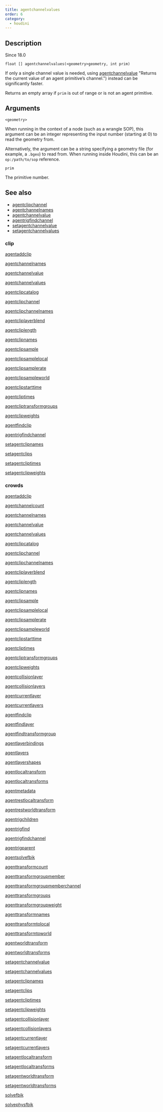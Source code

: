 ```yaml
---
title: agentchannelvalues
order: 6
category:
  - houdini
---
```


## Description

Since 18.0

`float [] agentchannelvalues(<geometry>geometry, int prim)`

If only a single channel value is needed, using
[agentchannelvalue](agentchannelvalue.html) "Returns the current value of an
agent primitive’s channel.") instead can be significantly faster.

Returns an empty array if `prim` is out of range or is not an agent primitive.

## Arguments

`<geometry>`

When running in the context of a node (such as a wrangle SOP), this argument
can be an integer representing the input number (starting at 0) to read the
geometry from.

Alternatively, the argument can be a string specifying a geometry file (for
example, a `.bgeo`) to read from. When running inside Houdini, this can be an
`op:/path/to/sop` reference.

`prim`

The primitive number.

## See also

- [agentclipchannel ](agentclipchannel.html)
- [agentchannelnames ](agentchannelnames.html)
- [agentchannelvalue ](agentchannelvalue.html)
- [agentrigfindchannel ](agentrigfindchannel.html)
- [setagentchannelvalue ](setagentchannelvalue.html)
- [setagentchannelvalues ](setagentchannelvalues.html)

### clip

[agentaddclip ](agentaddclip.html)

[agentchannelnames ](agentchannelnames.html)

[agentchannelvalue ](agentchannelvalue.html)

[agentchannelvalues ](agentchannelvalues.html)

[agentclipcatalog ](agentclipcatalog.html)

[agentclipchannel ](agentclipchannel.html)

[agentclipchannelnames ](agentclipchannelnames.html)

[agentcliplayerblend ](agentcliplayerblend.html)

[agentcliplength ](agentcliplength.html)

[agentclipnames ](agentclipnames.html)

[agentclipsample ](agentclipsample.html)

[agentclipsamplelocal ](agentclipsamplelocal.html)

[agentclipsamplerate ](agentclipsamplerate.html)

[agentclipsampleworld ](agentclipsampleworld.html)

[agentclipstarttime ](agentclipstarttime.html)

[agentcliptimes ](agentcliptimes.html)

[agentcliptransformgroups ](agentcliptransformgroups.html)

[agentclipweights ](agentclipweights.html)

[agentfindclip ](agentfindclip.html)

[agentrigfindchannel ](agentrigfindchannel.html)

[setagentclipnames ](setagentclipnames.html)

[setagentclips ](setagentclips.html)

[setagentcliptimes ](setagentcliptimes.html)

[setagentclipweights ](setagentclipweights.html)

### crowds

[agentaddclip ](agentaddclip.html)

[agentchannelcount ](agentchannelcount.html)

[agentchannelnames ](agentchannelnames.html)

[agentchannelvalue ](agentchannelvalue.html)

[agentchannelvalues ](agentchannelvalues.html)

[agentclipcatalog ](agentclipcatalog.html)

[agentclipchannel ](agentclipchannel.html)

[agentclipchannelnames ](agentclipchannelnames.html)

[agentcliplayerblend ](agentcliplayerblend.html)

[agentcliplength ](agentcliplength.html)

[agentclipnames ](agentclipnames.html)

[agentclipsample ](agentclipsample.html)

[agentclipsamplelocal ](agentclipsamplelocal.html)

[agentclipsamplerate ](agentclipsamplerate.html)

[agentclipsampleworld ](agentclipsampleworld.html)

[agentclipstarttime ](agentclipstarttime.html)

[agentcliptimes ](agentcliptimes.html)

[agentcliptransformgroups ](agentcliptransformgroups.html)

[agentclipweights ](agentclipweights.html)

[agentcollisionlayer ](agentcollisionlayer.html)

[agentcollisionlayers ](agentcollisionlayers.html)

[agentcurrentlayer ](agentcurrentlayer.html)

[agentcurrentlayers ](agentcurrentlayers.html)

[agentfindclip ](agentfindclip.html)

[agentfindlayer ](agentfindlayer.html)

[agentfindtransformgroup ](agentfindtransformgroup.html)

[agentlayerbindings ](agentlayerbindings.html)

[agentlayers ](agentlayers.html)

[agentlayershapes ](agentlayershapes.html)

[agentlocaltransform ](agentlocaltransform.html)

[agentlocaltransforms ](agentlocaltransforms.html)

[agentmetadata ](agentmetadata.html)

[agentrestlocaltransform ](agentrestlocaltransform.html)

[agentrestworldtransform ](agentrestworldtransform.html)

[agentrigchildren ](agentrigchildren.html)

[agentrigfind ](agentrigfind.html)

[agentrigfindchannel ](agentrigfindchannel.html)

[agentrigparent ](agentrigparent.html)

[agentsolvefbik ](agentsolvefbik.html)

[agenttransformcount ](agenttransformcount.html)

[agenttransformgroupmember ](agenttransformgroupmember.html)

[agenttransformgroupmemberchannel ](agenttransformgroupmemberchannel.html)

[agenttransformgroups ](agenttransformgroups.html)

[agenttransformgroupweight ](agenttransformgroupweight.html)

[agenttransformnames ](agenttransformnames.html)

[agenttransformtolocal ](agenttransformtolocal.html)

[agenttransformtoworld ](agenttransformtoworld.html)

[agentworldtransform ](agentworldtransform.html)

[agentworldtransforms ](agentworldtransforms.html)

[setagentchannelvalue ](setagentchannelvalue.html)

[setagentchannelvalues ](setagentchannelvalues.html)

[setagentclipnames ](setagentclipnames.html)

[setagentclips ](setagentclips.html)

[setagentcliptimes ](setagentcliptimes.html)

[setagentclipweights ](setagentclipweights.html)

[setagentcollisionlayer ](setagentcollisionlayer.html)

[setagentcollisionlayers ](setagentcollisionlayers.html)

[setagentcurrentlayer ](setagentcurrentlayer.html)

[setagentcurrentlayers ](setagentcurrentlayers.html)

[setagentlocaltransform ](setagentlocaltransform.html)

[setagentlocaltransforms ](setagentlocaltransforms.html)

[setagentworldtransform ](setagentworldtransform.html)

[setagentworldtransforms ](setagentworldtransforms.html)

[solvefbik ](solvefbik.html)

[solvephysfbik ](solvephysfbik.html)

